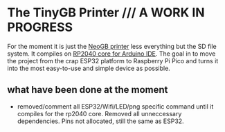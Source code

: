 # The TinyGB Printer /// A WORK IN PROGRESS

For the moment it is just the [NeoGB printer](https://github.com/zenaro147/NeoGB-Printer) less everything but the SD file system. It compiles on [RP2040 core for Arduino IDE](https://github.com/earlephilhower/arduino-pico). The goal in to move the project from the crap ESP32 platform to Raspberry Pi Pico and turns it into the most easy-to-use and simple device as possible.

## what have been done at the moment
- removed/comment all ESP32/Wifi/LED/png specific command until it compiles for the rp2040 core. Removed all unneccessary dependencies. Pins not allocated, still the same as ESP32.
